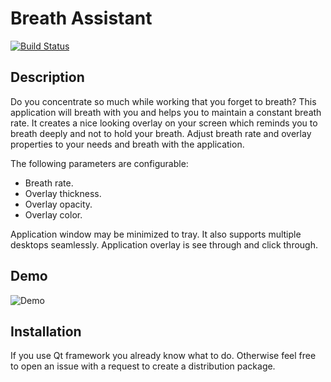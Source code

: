 # Breath Assistant
[![Build Status](https://travis-ci.org/Kolyunya/breath-assistant.svg?branch=master)](https://travis-ci.org/Kolyunya/breath-assistant)

## Description
Do you concentrate so much while working that you forget to breath? This application will breath with you and helps you to maintain a constant breath rate. It creates a nice looking overlay on your screen which reminds you to breath deeply and not to hold your breath. Adjust breath rate and overlay properties to your needs and breath with the application.

The following parameters are configurable:

* Breath rate.
* Overlay thickness.
* Overlay opacity.
* Overlay color.

Application window may be minimized to tray. It also supports multiple desktops seamlessly. Application overlay is see through and click through.

## Demo

![Demo](https://github.com/Kolyunya/breath-assistant/blob/master/demo/demo.gif)

## Installation
If you use Qt framework you already know what to do. Otherwise feel free to open an issue with a request to create a distribution package.
